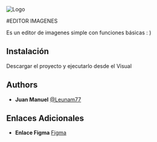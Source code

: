 
![Logo](https://i.ibb.co/nCcZC4J/icon2.png)


#EDITOR IMAGENES

Es un editor de imagenes simple con funciones básicas : )


## Instalación
Descargar el proyecto y ejecutarlo desde el Visual 
    
## Authors

- **Juan Manuel** [@Leunam77](https://github.com/Leunam77)


## Enlaces Adicionales

- **Enlace Figma** [Figma](https://www.figma.com/file/xLbLqcBszkVrjrv2alRg7I/PruebaxD?type=design&node-id=0%3A1&t=SBmZyTEa4aZsq4Db-1)

